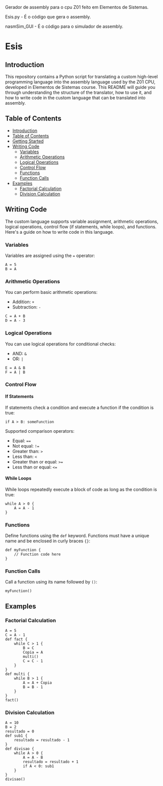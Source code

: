 Gerador de assembly para o cpu Z01 feito em Elementos de Sistemas.

Esis.py - É o código que gera o assembly. 

nasmSim_GUI - É o código para o simulador de assembly.

# Esis

## Introduction
This repository contains a Python script for translating a custom high-level programming language into the assembly language used by the Z01 CPU, developed in Elementos de Sistemas course. This README will guide you through understanding the structure of the translator, how to use it, and how to write code in the custom language that can be translated into assembly.

## Table of Contents
- [Introduction](#introduction)
- [Table of Contents](#table-of-contents)
- [Getting Started](#getting-started)
- [Writing Code](#writing-code)
  - [Variables](#variables)
  - [Arithmetic Operations](#arithmetic-operations)
  - [Logical Operations](#logical-operations)
  - [Control Flow](#control-flow)
  - [Functions](#functions)
  - [Function Calls](#function-calls)
- [Examples](#examples)
  - [Factorial Calculation](#factorial-calculation)
  - [Division Calculation](#division-calculation)
## Writing Code

The custom language supports variable assignment, arithmetic operations, logical operations, control flow (if statements, while loops), and functions. Here's a guide on how to write code in this language.

### Variables

Variables are assigned using the `=` operator:
```plaintext
A = 5
B = A
```

### Arithmetic Operations

You can perform basic arithmetic operations:
- Addition: `+`
- Subtraction: `-`

```plaintext
C = A + B
D = A - 3
```

### Logical Operations

You can use logical operations for conditional checks:
- AND: `&`
- OR: `|`

```plaintext
E = A & B
F = A | B
```

### Control Flow

#### If Statements
If statements check a condition and execute a function if the condition is true:
```plaintext
if A > B: someFunction
```

Supported comparison operators:
- Equal: `==`
- Not equal: `!=`
- Greater than: `>`
- Less than: `<`
- Greater than or equal: `>=`
- Less than or equal: `<=`

#### While Loops
While loops repeatedly execute a block of code as long as the condition is true:
```plaintext
while A > 0 {
    A = A - 1
}
```

### Functions

Define functions using the `def` keyword. Functions must have a unique name and be enclosed in curly braces `{}`:
```plaintext
def myFunction {
    // Function code here
}
```

### Function Calls

Call a function using its name followed by `()`:
```plaintext
myFunction()
```

## Examples

### Factorial Calculation

```plaintext
A = 5
C = A - 1
def fact {
    while C > 1 {
        B = C
        Copia = A
        multi()
        C = C - 1
    }
}
def multi {
    while B > 1 {
        A = A + Copia
        B = B - 1
    }
}
fact()
```

### Division Calculation

```plaintext
A = 10
B = 2
resultado = 0
def sub1 {
    resultado = resultado - 1
}
def divisao {
    while A > 0 {
        A = A - B
        resultado = resultado + 1
        if A < 0: sub1
    }
}
divisao()
```
